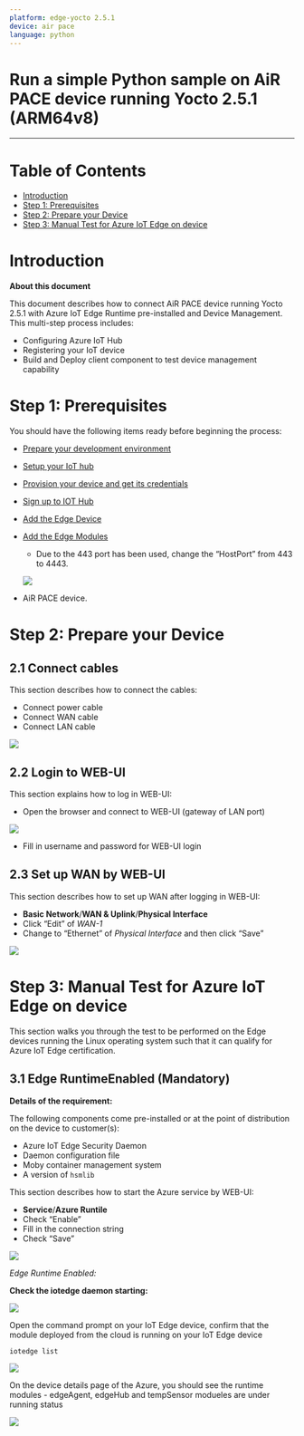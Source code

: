 ```yaml
---
platform: edge-yocto 2.5.1
device: air pace
language: python
---
```


Run a simple Python sample on AiR PACE device running Yocto 2.5.1 (ARM64v8)
===
---

# Table of Contents

-   [Introduction](#Introduction)
-   [Step 1: Prerequisites](#Prerequisites)
-   [Step 2: Prepare your Device](#PrepareDevice)
-   [Step 3: Manual Test for Azure IoT Edge on device](#Manual)

<a name="Introduction"></a>
# Introduction

**About this document**

This document describes how to connect AiR PACE device running Yocto 2.5.1 with Azure IoT Edge Runtime pre-installed and Device Management. This multi-step process includes:

-   Configuring Azure IoT Hub
-   Registering your IoT device
-   Build and Deploy client component to test device management capability 

<a name="Prerequisites"></a>
# Step 1: Prerequisites

You should have the following items ready before beginning the process:

-   [Prepare your development environment]( https://github.com/Azure/azure-iot-sdk-c/blob/master/doc/devbox_setup.md)
-   [Setup your IoT hub](https://account.windowsazure.com/signup?offer=ms-azr-0044p)
-   [Provision your device and get its credentials]( https://catalog.azureiotsolutions.com/docs?title=Azure/azure-iot-device-ecosystem/manage_iot_hub)
-   [Sign up to IOT Hub](https://account.windowsazure.com/signup?offer=ms-azr-0044p)
-   [Add the Edge Device](https://docs.microsoft.com/en-us/azure/iot-edge/quickstart-linux)
-   [Add the Edge Modules](https://docs.microsoft.com/en-us/azure/iot-edge/quickstart-linux#deploy-a-module)
	-   Due to the 443 port has been used, change the “HostPort” from 443 to 4443.

	![](./media/airpace/RuntimeSettings.png)

-   AiR PACE device.

<a name="PrepareDevice"></a>
# Step 2: Prepare your Device

<a name="Step-2-1-ConnectCables"></a>
## 2.1 Connect cables

This section describes how to connect the cables:

-   Connect power cable
-   Connect WAN cable
-   Connect LAN cable

 ![](./media/airpace/AiRPACEAppearance.PNG)

<a name="Step-2-2 Login2WEB-UI"></a>
## 2.2 Login to WEB-UI

This section explains how to log in WEB-UI:

-   Open the browser and connect to WEB-UI (gateway of LAN port)

 ![](./media/airpace/web-ui-login.PNG)

-   Fill in username and password for WEB-UI login

<a name="Step-2-3-SetUpWANbyWEB-UI"></a>
## 2.3 Set up WAN by WEB-UI

This section describes how to set up WAN after logging in WEB-UI:

-   **Basic Network**/**WAN & Uplink**/**Physical Interface**
-   Click “Edit” of *WAN-1*
-   Change to “Ethernet” of *Physical Interface* and then click “Save”

 ![](./media/airpace/web-ui-WAN.png)

<a name="Manual"></a>
# Step 3: Manual Test for Azure IoT Edge on device

This section walks you through the test to be performed on the Edge devices running the Linux operating system such that it can qualify for Azure IoT Edge certification.

<a name="Step-3-1-IoTEdgeRunTime"></a>
## 3.1 Edge RuntimeEnabled (Mandatory)

**Details of the requirement:**

The following components come pre-installed or at the point of distribution on the device to customer(s):

-   Azure IoT Edge Security Daemon
-   Daemon configuration file
-   Moby container management system
-   A version of `hsmlib` 

This section describes how to start the Azure service by WEB-UI:

-   **Service**/**Azure Runtile**
-   Check “Enable”
-   Fill in the connection string
-   Check “Save”

 ![](./media/airpace/web-ui-azureruntime.png)

*Edge Runtime Enabled:*

**Check the iotedge daemon starting:** 

 ![](./media/airpace/iotedege_start.PNG)

Open the command prompt on your IoT Edge device, confirm that the module deployed from the cloud is running on your IoT Edge device

    iotedge list

 ![](./media/airpace/iotedge_list.PNG) 

On the device details page of the Azure, you should see the runtime modules - edgeAgent, edgeHub and tempSensor modueles are under running status

 ![](./media/airpace/tempSensor.png)

